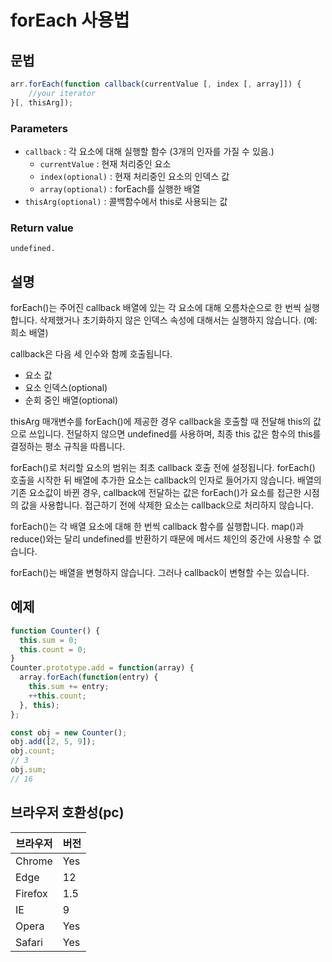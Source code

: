 # forEach 사용법

## 문법

```js
arr.forEach(function callback(currentValue [, index [, array]]) {
    //your iterator
}[, thisArg]);
```

### Parameters

- `callback` : 각 요소에 대해 실행할 함수 (3개의 인자를 가질 수 있음.)
  - `currentValue` : 현재 처리중인 요소
  - `index(optional)` : 현재 처리중인 요소의 인덱스 값
  - `array(optional)` : forEach를 실행한 배열
- `thisArg(optional)` : 콜백함수에서 this로 사용되는 값

### Return value

`undefined.`

## 설명

forEach()는 주어진 callback 배열에 있는 각 요소에 대해 오름차순으로 한 번씩 실행합니다. 삭제했거나 초기화하지 않은 인덱스 속성에 대해서는 실행하지 않습니다. (예: 희소 배열)

callback은 다음 세 인수와 함께 호출됩니다.

- 요소 값  
- 요소 인덱스(optional)
- 순회 중인 배열(optional)

thisArg 매개변수를 forEach()에 제공한 경우 callback을 호출할 때 전달해 this의 값으로 쓰입니다. 전달하지 않으면 undefined를 사용하며, 최종 this 값은 함수의 this를 결정하는 평소 규칙을 따릅니다.

forEach()로 처리할 요소의 범위는 최초 callback 호출 전에 설정됩니다. forEach() 호출을 시작한 뒤 배열에 추가한 요소는 callback의 인자로 들어가지 않습니다. 배열의 기존 요소값이 바뀐 경우, callback에 전달하는 값은 forEach()가 요소를 접근한 시점의 값을 사용합니다. 접근하기 전에 삭제한 요소는 callback으로 처리하지 않습니다.

forEach()는 각 배열 요소에 대해 한 번씩 callback 함수를 실행합니다. map()과 reduce()와는 달리 undefined를 반환하기 때문에 메서드 체인의 중간에 사용할 수 없습니다.

forEach()는 배열을 변형하지 않습니다. 그러나 callback이 변형할 수는 있습니다.

## 예제

```js
function Counter() {
  this.sum = 0;
  this.count = 0;
}
Counter.prototype.add = function(array) {
  array.forEach(function(entry) {
    this.sum += entry;
    ++this.count;
  }, this);
};

const obj = new Counter();
obj.add([2, 5, 9]);
obj.count;
// 3 
obj.sum;
// 16
```

## 브라우저 호환성(pc)

브라우저  | 버전
------|-------
Chrome | Yes
Edge | 12
Firefox | 1.5
IE | 9
Opera | Yes
Safari | Yes